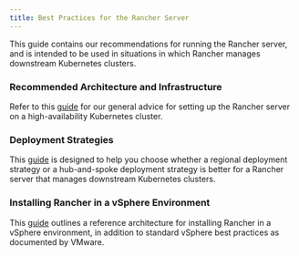 ```yaml
---
title: Best Practices for the Rancher Server
---
```


<head>
  <link rel="canonical" href="https://ranchermanager.docs.rancher.com/reference-guides/best-practices/rancher-server"/>
</head>

This guide contains our recommendations for running the Rancher server, and is intended to be used in situations in which Rancher manages downstream Kubernetes clusters.

### Recommended Architecture and Infrastructure

Refer to this [guide](tips-for-running-rancher.md) for our general advice for setting up the Rancher server on a high-availability Kubernetes cluster.

### Deployment Strategies

This [guide](rancher-deployment-strategy.md) is designed to help you choose whether a regional deployment strategy or a hub-and-spoke deployment strategy is better for a Rancher server that manages downstream Kubernetes clusters.

### Installing Rancher in a vSphere Environment

This [guide](on-premises-rancher-in-vsphere.md) outlines a reference architecture for installing Rancher in a vSphere environment, in addition to standard vSphere best practices as documented by VMware.